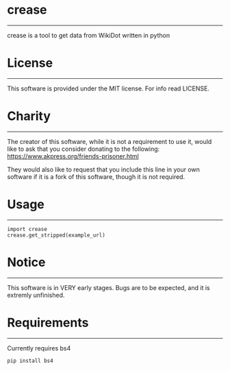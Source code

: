 # crease
-------
crease is a tool to get data from WikiDot written in python
# License
-------
This software is provided under the MIT license. For info read LICENSE.

# Charity
-------
The creator of this software, while it is not a requirement to use it, would like to ask that you consider donating to the following:
https://www.akpress.org/friends-prisoner.html

They would also like to request that you include this line in your own software if it is a fork of this software, though it is not required.

# Usage
-------
```
import crease
crease.get_stripped(example_url)
```

# Notice
-------
This software is in VERY early stages. Bugs are to be expected, and it is extremly unfinished.

# Requirements
-------
Currently requires bs4
```
pip install bs4
```
